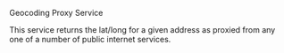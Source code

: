 Geocoding Proxy Service

This service returns the lat/long for a given address as proxied from any one of a number of public internet services.

